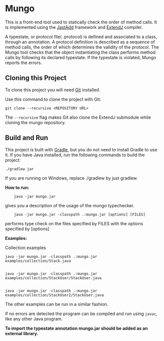 # Mungo

This is a front-end tool used to statically check the order of method calls. It is implemented using the [JastAdd](http://jastadd.org/web/) framework and [ExtendJ](https://extendj.org/index.html) compiler.

A typestate, or protocol file( .protocol) is defined and associated to a class, through an annotation. A protocol definition is described as a sequence of method calls, the order of which determines the validity of the protocol. The Mungo tool checks that the object instantiating the class performs method calls by following its declared typestate. If the typestate is violated, Mungo reports the errors.

## Cloning this Project

To clone this project you will need [Git](https://git-scm.com) installed.

Use this command to clone the project with Git:

    git clone --recursive <REPOSITORY URL>

The `--recursive` flag makes Git also clone the ExtendJ submodule while cloning the mungo repository.

## Build and Run

This project is built with [Gradle](https://gradle.org), but you do not need to install Gradle to use it. If you have Java installed, run the following commands to build the project:


    ./gradlew jar

If you are running on Windows, replace ./gradlew by just gradlew.

**How to run:**



		java -jar mungo.jar

gives you a description of the usage of the mungo typechecker.


		java -jar mungo.jar -classpath .:mungo.jar [options] [FILES]

performs type check on the files specified by FILES with the options specified by [options]

**Examples:**


Collection examples


	java -jar mungo.jar -classpath .:mungo.jar examples/collection/Stack.java


    java -jar mungo.jar -classpath .:mungo.jar examples/collection/StackUser/StackUser.java


    java -jar mungo.jar -classpath .:mungo.jar examples/collection/StackUser2/StackUser.java

The other examples can be run in a similar fashion.

If no errors are detected the program can be compiled and run using `javac`,
like any other Java program.

**To import the typestate annotation mungo.jar should be added as an external library.**
